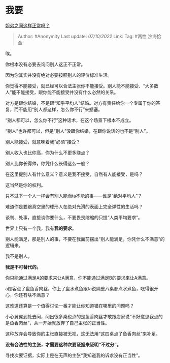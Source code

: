 # 我要
[姐弟之间这样正常吗？](https://www.zhihu.com/question/348946957/answer/2699185231)

> Author: #Anonymity
> Last update: *07/10/2022*
> Link:
> Tag: #两性
> 沙海拾金:

唉。

你根本没有必要去询问别人这正不正常。

因为你其实并没有绝对必要按照别人的评价标准生活。

你觉得不能接受，就已经可以合法主张你不能接受。别人能不能接受、“大多数人”能不能接受，跟你能不能接受并没有什么必然的关系。

对方是跟你结婚，不是跟“知乎平均人”结婚。对方有责任给你一个专属于你的答复，而不能用“别人都这样，怎么你不行”来搪塞。

“别人都可以，怎么你不行”这种话术，在这个场景下根本不成立。

“别人”也许都可以，但是“别人”没跟你结婚，在跟你说话的也不是“别人”。

别人能接受，就意味着我“必须”接受？

别人收入也比你高，你为什么不更多赚点？

别人比你长得帅，你凭什么长得这么一般？

在这里提别人有什么意义？意义是我不接受，自然有人能接受，是吗？

这当然是你的权利。

只不过下一个人一样会有别人能而ta不能的事——谁是“绝对平均人”？

难道你是要跟真空里的球形人在绝对光滑的表面上完全弹性的生活吗？

谈判、处事，直接谈你要什么，不要畏畏缩缩的只提“人类平均要求”。

世界上只有一个我，我有**我的要求**。

别人能满足，那是别人的事，不要在我面前摆出“别人能满足，你凭什么不满意”的逻辑来。

我不是别人。

**我是不可替代的。**

你只能通过满足A的要求来让A满意，你不能通过满足B的要求来让A满意。

a顾客点了盘鱼香肉丝，你上了盘水煮鱼跟ta说隔壁八桌都点水煮鱼，吃得很开心，你还有啥不满意？

这难道还算是一个值得讨论一番才能让你知道错在哪里的问题吗？

小心翼翼到处去问，问出很多桌也点的是鱼香肉丝才敢跟店家说“不好意思我点的是鱼香肉丝”，从一开始就放弃了自己主张的正当性。

这种放弃会导致你的主张直接被无视，这无法用“这四桌点了鱼香肉丝”来补足。

**没有合法性的主张，才需要这种次要证据来证明“不过分”。**

寻找次要证据，实际上是在无声的主张“我知道我的诉求没有正当性”。

